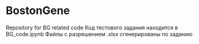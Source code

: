 # BostonGene
Repository for BG related code
Код тестового задания находится в BG_code.ipynb
Файлы с разрешением .xlsx сгенерированы по заданию
